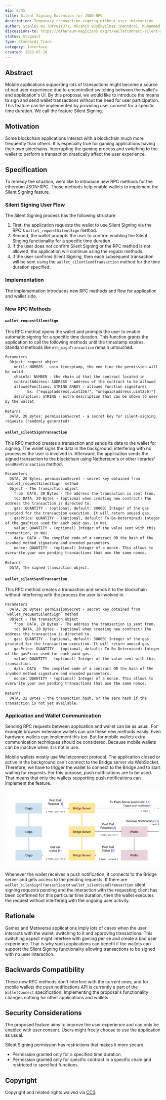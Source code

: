 ```yaml
---
eip: 5345
title: Silent Signing Extension for JSON-RPC
description: Temporary transaction signing without user interaction
author: Stanley Wu (@fruit37), Mücahit Büyükyılmaz (@anndro), Muhammed Emin Aydın (@muhammedea)
discussions-to: https://ethereum-magicians.org/t/walletconnect-silent-signing-extension/10137
status: Stagnant
type: Standards Track
category: Interface
created: 2022-07-26
---
```


## Abstract

Mobile applications supporting lots of transactions might become a source of bad user experience due to uncontrolled switching between the wallet's and application's UI. By this proposal, we would like to introduce the means to sign and send wallet transactions without the need for user participation. This feature can be implemented by providing user consent for a specific time duration. We call the feature Silent Signing.

## Motivation

Some blockchain applications interact with a blockchain much more frequently than others. It is especially true for gaming applications having their own sidechains. Interrupting the gaming process and switching to the wallet to perform a transaction drastically affect the user experience.

## Specification

To remedy the situation, we'd like to introduce new RPC methods for the ethereum JSON-RPC. Those methods help enable wallets to implement the Silent Signing feature.

### Silent Signing User Flow

The Silent Signing process has the following structure:

1. First, the application requests the wallet to use Silent Signing via the RPC's `wallet_requestSilentSign` method.
2. Second, the wallet prompts the user to confirm enabling the Silent Singing functionality for a specific time duration.
3. If the user does not confirm Silent Signing or the RPC method is not allowed, the application will continue using the regular methods.
4. If the user confirms Silent Signing, then each subsequent transaction will be sent using the `wallet_silentSendTransaction` method for the time duration specified.

### Implementation

The implementation introduces new RPC methods and flow for application and wallet side.

### New RPC Methods

#### `wallet_requestSilentSign`

This RPC method opens the wallet and prompts the user to enable automatic signing for a specific time duration. This function grants the application to call the following methods until the timestamp expires. Standard methods like `eth_signTrancaction` remain untouched.

```shell
Parameters
  Object: request object
    until: NUMBER - unix timesptamp, the end time the permission will be valid
    chainId: NUMBER - the chain id that the contract located in
    contractAddress: ADDRESS - address of the contract to be allowed
    allowedFunctions: STRING ARRAY - allowed function signatures
          Ex: ["equip(address,uint256)", "unequip(address,uint256)"]
    description: STRING - extra description that can be shown to user by the wallet

Returns
  DATA, 20 Bytes: permissionSecret - a secret key for silent-signing requests (randomly generated)
```

#### `wallet_silentSignTransaction`

This RPC method creates a transaction and sends its data to the wallet for signing. The wallet signs the data in the background, interfering with no processes the user is involved in. Afterward, the application sends the signed transaction to the blockchain using Nethereum's or other libraries' `sendRawTransaction` method.

```shell
Parameters
  DATA, 20 Bytes: permissionSecret - secret key obtained from `wallet_requestSilentSign` method
  Object - The transaction object
    from: DATA, 20 Bytes - The address the transaction is sent from.
    to: DATA, 20 Bytes - (optional when creating new contract) The address the transaction is directed to.
    gas: QUANTITY - (optional, default: 90000) Integer of the gas provided for the transaction execution. It will return unused gas.
    gasPrice: QUANTITY - (optional, default: To-Be-Determined) Integer of the gasPrice used for each paid gas, in Wei.
    value: QUANTITY - (optional) Integer of the value sent with this transaction, in Wei.
    data: DATA - The compiled code of a contract OR the hash of the invoked method signature and encoded parameters.
    nonce: QUANTITY - (optional) Integer of a nonce. This allows to overwrite your own pending transactions that use the same nonce.
  
Returns
  DATA, The signed transaction object.
```

#### `wallet_silentSendTransaction`

This RPC method creates a transaction and sends it to the blockchain without interfering with the process the user is involved in.

```shell
Parameters
  DATA, 20 Bytes: permissionSecret - secret key obtained from `wallet_requestSilentSign` method
  Object - The transaction object
    from: DATA, 20 Bytes - The address the transaction is sent from.
    to: DATA, 20 Bytes - (optional when creating new contract) The address the transaction is directed to.
    gas: QUANTITY - (optional, default: 90000) Integer of the gas provided for the transaction execution. It will return unused gas.
    gasPrice: QUANTITY - (optional, default: To-Be-Determined) Integer of the gasPrice used for each paid gas.
    value: QUANTITY - (optional) Integer of the value sent with this transaction.
    data: DATA - The compiled code of a contract OR the hash of the invoked method signature and encoded parameters.
    nonce: QUANTITY - (optional) Integer of a nonce. This allows to overwrite your own pending transactions that use the same nonce.

Returns
  DATA, 32 Bytes - the transaction hash, or the zero hash if the transaction is not yet available.
```

### Application and Wallet Communication

Sending RPC requests between application and wallet can be as usual. For example browser extension wallets can use these new methods easily. Even hardware wallets can implement this too. But for mobile wallets extra communication techniques should be considered. Because mobile wallets can be inactive when it is not in use.

Mobile wallets mostly use Walletconnect protocol. The application closed or active in the background can't connect to the Bridge server via WebSocket. Therefore, we have to trigger the wallet to connect to the Bridge and to start waiting for requests. For this purpose, push notifications are to be used. That means that only the wallets supporting push notifications can implement the feature.

![](./assets/walletconnect-flow.png)

Whenever the wallet receives a push notification, it connects to the Bridge server and gets access to the pending requests. If there are `wallet_silenSignTransaction` or `wallet_silentSendTransaction` silent signing requests pending and the interaction with the requesting client has been confirmed for this particular time duration, then the wallet executes the request without interfering with the ongoing user activity.

## Rationale

Games and Metaverse applications imply lots of cases when the user interacts with the wallet, switching to it and approving transactions. This switching aspect might interfere with gaming per se and create a bad user experience. That is why such applications can benefit if the wallets can support the Silent Signing functionality allowing transactions to be signed with no user interaction.

## Backwards Compatibility

These new RPC methods don't interfere with the current ones, and for mobile wallets the push notifications API is currently a part of the `WalletConnect` specification. Implementing the proposal's functionality changes nothing for other applications and wallets.

## Security Considerations

The proposed feature aims to improve the user experience and can only be enabled with user consent. Users might freely choose to use the application as usual.

Silent Signing permission has restrictions that makes it more secure. 
* Permission granted only for a specified time duration
* Permission granted only for specific contract in a specific chain and restricted to specified functions.

## Copyright

Copyright and related rights waived via [CC0](/LICENSE.md).
